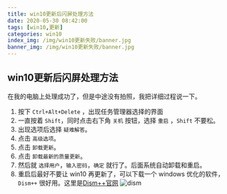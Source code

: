 ```yaml
---
title: win10更新后闪屏处理方法
date: 2020-05-30 08:42:00
tags: [win10,更新]
categories: win10
index_img: /img/win10更新失败/banner.jpg
banner_img: /img/win10更新失败/banner.jpg
---
```

##  win10更新后闪屏处理方法
在我的电脑上处理成功了，但是中途没有拍照，我把详细过程说一下。

1. 按下 `Ctrl+Alt+Delete` ，出现任务管理器选择的界面
2. 一直按着 `Shift`，同时点击右下角 `关机` 按钮，选择 `重启` ，`Shift` 不要松。
3. 出现选项后选择 `疑难解答`。
4. 点击 `高级选项`。
5. 点击 `卸载更新`。
6. 点击 `卸载最新的质量更新`。
7. 然后就 `选择用户`，`输入密码`，`确定` 就行了。后面系统自动卸载和重启。
8. 重启后最好不要让 win10 再更新了，可以下载一个 windows 优化的软件，`Dism++` 很好用。这里是[Dism++官网](https://www.chuyu.me/zh-Hans/index.html)
![dism](/img/win10更新失败/dism.png)